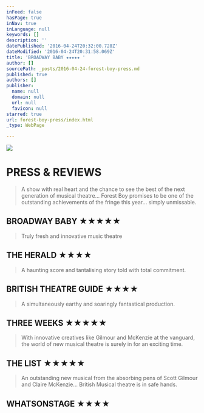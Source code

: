 ```yaml
---
inFeed: false
hasPage: true
inNav: true
inLanguage: null
keywords: []
description: ''
datePublished: '2016-04-24T20:32:00.728Z'
dateModified: '2016-04-24T20:31:58.069Z'
title: 'BROADWAY BABY ★★★★★ '
author: []
sourcePath: _posts/2016-04-24-forest-boy-press.md
published: true
authors: []
publisher:
  name: null
  domain: null
  url: null
  favicon: null
starred: true
url: forest-boy-press/index.html
_type: WebPage

---
```

![](https://the-grid-user-content.s3-us-west-2.amazonaws.com/b3e74399-0e0d-4534-9dbf-fb8394657063.jpg)

# PRESS & REVIEWS

> A show with real heart and the chance to see the best of the next generation of musical theatre... Forest Boy promises to be one of the outstanding achievements of the fringe this year... simply unmissable.

## BROADWAY BABY ★★★★★ 
> 
> Truly fresh and innovative music theatre

## THE HERALD ★★★★ 
> 
> A haunting score and tantalising story told with total commitment.

## BRITISH THEATRE GUIDE ★★★★ 
> 
> A simultaneously earthy and soaringly fantastical production.

## THREE WEEKS ★★★★★ 
> 
> With innovative creatives like Gilmour and McKenzie at the vanguard, the world of new musical theatre is surely in for an exciting time.

## THE LIST ★★★★★ 
> 
> An outstanding new musical from the absorbing pens of Scott Gilmour and Claire McKenzie... British Musical theatre is in safe hands.

## WHATSONSTAGE ★★★★
